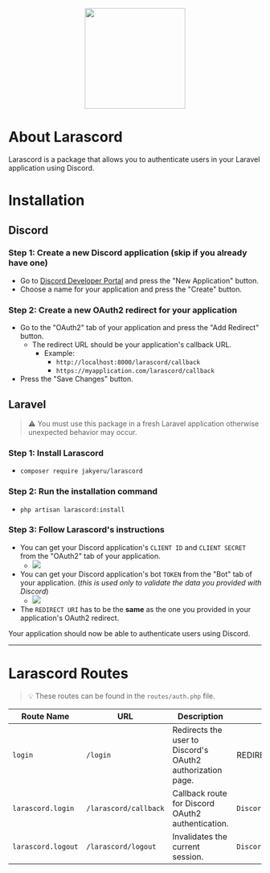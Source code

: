 [comment]: <> (# Larascord)

[comment]: <> (> :warning: This project is under heavy development and is not ready for use.)

[comment]: <> (Larascord is a package that allows you to interact with the Discord API within your Laravel application.)
<p align="center">
    <a href="https://github.com/JakyeRU/Larascord" target="_blank">
        <img src="https://raw.githubusercontent.com/JakyeRU/Larascord/main/Larascord-transparent.png" height=200>
    </a>
</p>

# About Larascord
Larascord is a package that allows you to authenticate users in your Laravel application using Discord.

# Installation
## Discord
### Step 1: Create a new Discord application (skip if you already have one)
* Go to [Discord Developer Portal](https://discord.com/developers/applications) and press the "New Application" button.
* Choose a name for your application and press the "Create" button.


### Step 2: Create a new OAuth2 redirect for your application
* Go to the "OAuth2" tab of your application and press the "Add Redirect" button.
  * The redirect URL should be your application's callback URL.
    * Example:
      * `http://localhost:8000/larascord/callback`
      * `https://myapplication.com/larascord/callback`
* Press the "Save Changes" button.



## Laravel
> :warning: You must use this package in a fresh Laravel application otherwise unexpected behavior may occur.
### Step 1: Install Larascord
* `composer require jakyeru/larascord`
### Step 2: Run the installation command
* `php artisan larascord:install`
### Step 3: Follow Larascord's instructions
* You can get your Discord application's `CLIENT ID` and `CLIENT SECRET` from the "OAuth2" tab of your application.
  * ![](https://i.imgur.com/YJnM4H5.png)
* You can get your Discord application's bot `TOKEN` from the "Bot" tab of your application. (_this is used only to validate the data you provided with Discord_)
  * ![](https://i.imgur.com/ppLVjRY.png)
* The `REDIRECT URI` has to be the **same** as the one you provided in your application's OAuth2 redirect.

Your application should now be able to authenticate users using Discord.

---
# Larascord Routes
> 💡 These routes can be found in the `routes/auth.php` file.
> 
| Route Name | URL | Description | Action | Method |
| ---------- | ---- | ----------- | ------ | ------ |
| `login` | `/login` | Redirects the user to Discord's OAuth2 authorization page. | REDIRECT | `GET` |
| `larascord.login` | `/larascord/callback` | Callback route for Discord OAuth2 authentication. | `DiscordController@login` | `GET` |
| `larascord.logout` | `/larascord/logout` | Invalidates the current session.| `DiscordController@logout` | `POST` |
